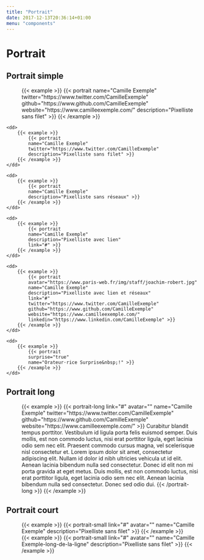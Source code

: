 ```yaml
---
title: "Portrait"
date: 2017-12-13T20:36:14+01:00
menu: "components"
---
```


# Portrait

## Portrait simple

<dl>
    <dd>
        {{< example >}}
            {{< portrait
            name="Camille Exemple"
            twitter="https://www.twitter.com/CamilleExemple"
            github="https://www.github.com/CamilleExemple"
            website="https://www.camilleexemple.com/"
            description="Pixelliste sans filet" >}}
        {{< /example >}}
    </dd>

    <dd>
        {{< example >}}
            {{< portrait
            name="Camille Exemple"
            twitter="https://www.twitter.com/CamilleExemple"
            description="Pixelliste sans filet" >}}
        {{< /example >}}
    </dd>

    <dd>
        {{< example >}}
            {{< portrait
            name="Camille Exemple"
            description="Pixelliste sans réseaux" >}}
        {{< /example >}}
    </dd>

    <dd>
        {{< example >}}
            {{< portrait
            name="Camille Exemple"
            description="Pixelliste avec lien"
            link="#" >}}
        {{< /example >}}
    </dd>

    <dd>
        {{< example >}}
            {{< portrait
            avatar="https://www.paris-web.fr/img/staff/joachim-robert.jpg"
            name="Camille Exemple"
            description="Pixelliste avec lien et réseaux"
            link="#"
            twitter="https://www.twitter.com/CamilleExemple"
            github="https://www.github.com/CamilleExemple"
            website="https://www.camilleexemple.com/"
            linkedin="https://www.linkedin.com/CamilleExemple" >}}
        {{< /example >}}
    </dd>

    <dd>
        {{< example >}}
            {{< portrait
            surprise="true"
            name="Orateur·rice Surprise&nbsp;!" >}}
        {{< /example >}}
    </dd>
</dl>

## Portrait long

<dl>
    <dd>
        {{< example >}}
            {{< portrait-long
                link="#"
                avatar=""
                name="Camille Exemple"
                twitter="https://www.twitter.com/CamilleExemple"
                github="https://www.github.com/CamilleExemple"
                website="https://www.camilleexemple.com/" >}}
                Curabitur blandit tempus porttitor. Vestibulum id ligula porta felis euismod semper. Duis mollis, est non commodo luctus, nisi erat porttitor ligula, eget lacinia odio sem nec elit. Praesent commodo cursus magna, vel scelerisque nisl consectetur et.
                Lorem ipsum dolor sit amet, consectetur adipiscing elit. Nullam id dolor id nibh ultricies vehicula ut id elit. Aenean lacinia bibendum nulla sed consectetur. Donec id elit non mi porta gravida at eget metus. Duis mollis, est non commodo luctus, nisi erat porttitor ligula, eget lacinia odio sem nec elit. Aenean lacinia bibendum nulla sed consectetur. Donec sed odio dui.
            {{< /portrait-long >}}
        {{< /example >}}
    </dd>
</dl>

## Portrait court

<dl>
    <dd>
        {{< example >}}
            {{< portrait-small
                link="#"
                avatar=""
                name="Camille Exemple"
                description="Pixelliste sans filet" >}}
        {{< /example >}}
    </dd>
    <dd>
        {{< example >}}
            {{< portrait-small
                link="#"
                avatar=""
                name="Camille Exemple-long-de-la-ligne"
                description="Pixelliste sans filet" >}}
        {{< /example >}}
    </dd>
</dl>